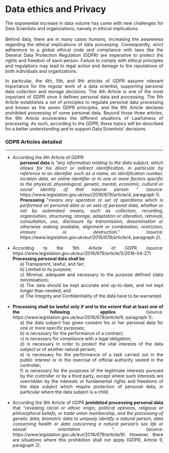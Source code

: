 # Data ethics and Privacy

<p align="justify"> The exponential increase in data volume has come with new challenges for Data Scientists and organizations, namely in ethical implications. <br><br>
Behind data, there are in many cases humans, increasing the awareness regarding the ethical implications of data processing. Consequently, strict adherence to a global ethical code and compliance with laws like the General Data Protection Regulation (GDPR) are imperative to protect the rights and freedom of each person. Failure to comply with ethical principles and regulations may lead to legal action and damage to the reputations of both individuals and organizations. </p>
  

<p align="justify"> In particular, the 4th, 5th, and 9th articles of GDPR assume relevant importance for the regular work of a data scientist, supporting personal data collection and storage decisions. The 4th Article is one of the most important of GDPR once it defines personal data and processing. The 5th Article establishes a set of principles to regulate personal data processing and known as the seven GDPR principles, and the 9th Article declares prohibited processing of some personal data. Beyond those three articles, the 6th Article enumerates the different situations of Lawfulness of processing. As such, according to the GDPR, these topics will be described for a better understanding and to support Data Scientists' decisions. </p>

### GDPR Articles detailed
--------------------------------
<ul>
 <li align="justify"> According the 4th Article of GDPR:      
   <ol> <b>personal data</b> is “<i>any information relating to the data subject, which allows for his direct or indirect identification, in particular by reference to an identifier such as a name, an identification number, location data, an online identifier or to one or more factors specific to the physical, physiological, genetic, mental, economic, cultural or social identity of that natural person </i>” (source: https://www.legislation.gov.uk/eur/2016/679/article/4, paragraph 1).
   </ol>
<ol><b>Processing</b> "<i>means any operation or set of operations which is performed on personal data or on sets of personal data, whether or not by automated means, such as collection, recording, organisation, structuring, storage, adaptation or alteration, retrieval, consultation, use, disclosure by transmission, dissemination or otherwise making available, alignment or combination, restriction, erasure or destruction."</i> (source: https://www.legislation.gov.uk/eur/2016/679/article/4, paragraph 2). 
   </ol>
  </li>
 <br>
 <li align="justify"> According to the 5th Article of GDPR (source: https://www.legislation.gov.uk/eur/2016/679/article/5/2016-04-27)<br>
   <b>Processing personal data shall be </b>
   <ol>
     a) Transparent, lawful, and fair; <br>   
     b) Limited to its purpose; <br>
     c) Minimal, adequate and necessary to the purpose defined (data minimisation); <br>
     d) The data should be kept accurate and up-to-date, and not kept longer than needed; and <br>
     e) The Integrity and Confidentiality of the data have to be warranted. <br>
   </ol>
  </li>
   <br>
  <li align="justify"> <b>Processing shall be lawful only if and to the extent that at least one of the following applies</b> (source: https://www.legislation.gov.uk/eur/2016/679/article/6, paragraph 1):
      <ol>
        a) the data subject has given consent his or her personal data for one or more specific purposes; <br>
        b) is necessary for the performance of a contract; <br>
        c) is necessary for compliance with a legal obligation; <br>
        d) is necessary in order to protect the vital interests of the data subject or of another natural person;<br>
        e) is necessary for the performance of a task carried out in the public interest or in the exercise of official authority vested in the controller; <br>
        f) is necessary for the purposes of the legitimate interests pursued by the controller or by a third party, except where such interests are overridden by the interests or fundamental rights and freedoms of the data subject which require protection of personal data, in particular where the data subject is a child. <br>
      </ol>
    </li> 
   <br>
  <li align="justify">
    According the 9th Article of GDPR<b> prohibited processing personal data </b> that “<i>revealing racial or ethnic origin, political opinions, religious or philosophical beliefs, or trade union membership, and the processing of genetic data, biometric data to uniquely identify a natural person, data concerning health or data concerning a natural person’s sex life or sexual orientation </i>”. (source: https://www.legislation.gov.uk/eur/2016/679/article/9). However, there are situations where this prohibition shall not apply (GDPR, Article 9, paragraph 2). 
  </li>
</ul>

